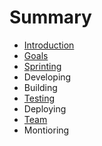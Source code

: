 # Summary

* [Introduction](README.md)
* [Goals](Goals.md)
* [Sprinting](Sprinting.md)
* Developing
* Building
* [Testing](Testing.md)
* Deploying
* [Team](TeamEvolution.md)
* Montioring

